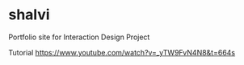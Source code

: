 # shalvi

Portfolio site for Interaction Design Project

Tutorial
https://www.youtube.com/watch?v=_yTW9FvN4N8&t=664s
